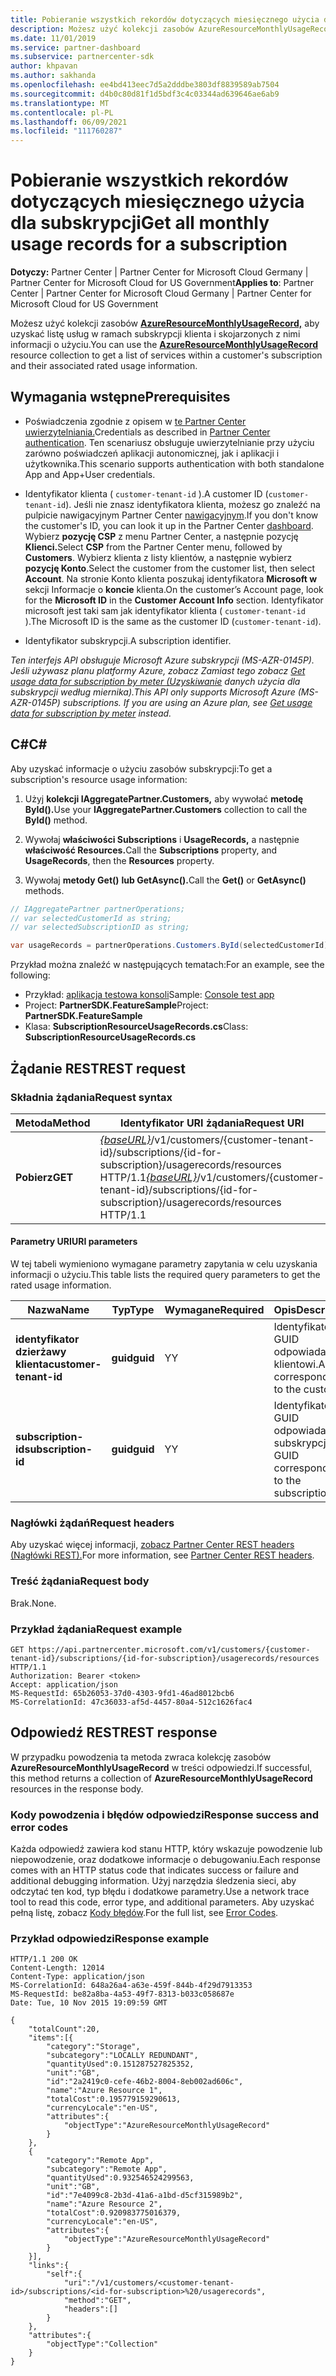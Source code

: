 ```yaml
---
title: Pobieranie wszystkich rekordów dotyczących miesięcznego użycia dla subskrypcji
description: Możesz użyć kolekcji zasobów AzureResourceMonthlyUsageRecord, aby uzyskać listę usług w ramach subskrypcji klienta i skojarzonych z nimi informacji o użyciu.
ms.date: 11/01/2019
ms.service: partner-dashboard
ms.subservice: partnercenter-sdk
author: khpavan
ms.author: sakhanda
ms.openlocfilehash: ee4bd413eec7d5a2dddbe3803df8839589ab7504
ms.sourcegitcommit: d4b0c80d81f1d5bdf3c4c03344ad639646ae6ab9
ms.translationtype: MT
ms.contentlocale: pl-PL
ms.lasthandoff: 06/09/2021
ms.locfileid: "111760287"
---
```

# <a name="get-all-monthly-usage-records-for-a-subscription"></a><span data-ttu-id="13f06-103">Pobieranie wszystkich rekordów dotyczących miesięcznego użycia dla subskrypcji</span><span class="sxs-lookup"><span data-stu-id="13f06-103">Get all monthly usage records for a subscription</span></span>

<span data-ttu-id="13f06-104">**Dotyczy:** Partner Center | Partner Center for Microsoft Cloud Germany | Partner Center for Microsoft Cloud for US Government</span><span class="sxs-lookup"><span data-stu-id="13f06-104">**Applies to**: Partner Center | Partner Center for Microsoft Cloud Germany | Partner Center for Microsoft Cloud for US Government</span></span>

<span data-ttu-id="13f06-105">Możesz użyć kolekcji zasobów [**AzureResourceMonthlyUsageRecord,**](/dotnet/api/microsoft.store.partnercenter.models.usage.azureresourcemonthlyusagerecord) aby uzyskać listę usług w ramach subskrypcji klienta i skojarzonych z nimi informacji o użyciu.</span><span class="sxs-lookup"><span data-stu-id="13f06-105">You can use the [**AzureResourceMonthlyUsageRecord**](/dotnet/api/microsoft.store.partnercenter.models.usage.azureresourcemonthlyusagerecord) resource collection to get a list of services within a customer's subscription and their associated rated usage information.</span></span>

## <a name="prerequisites"></a><span data-ttu-id="13f06-106">Wymagania wstępne</span><span class="sxs-lookup"><span data-stu-id="13f06-106">Prerequisites</span></span>

- <span data-ttu-id="13f06-107">Poświadczenia zgodnie z opisem w [te Partner Center uwierzytelniania.](partner-center-authentication.md)</span><span class="sxs-lookup"><span data-stu-id="13f06-107">Credentials as described in [Partner Center authentication](partner-center-authentication.md).</span></span> <span data-ttu-id="13f06-108">Ten scenariusz obsługuje uwierzytelnianie przy użyciu zarówno poświadczeń aplikacji autonomicznej, jak i aplikacji i użytkownika.</span><span class="sxs-lookup"><span data-stu-id="13f06-108">This scenario supports authentication with both standalone App and App+User credentials.</span></span>

- <span data-ttu-id="13f06-109">Identyfikator klienta ( `customer-tenant-id` ).</span><span class="sxs-lookup"><span data-stu-id="13f06-109">A customer ID (`customer-tenant-id`).</span></span> <span data-ttu-id="13f06-110">Jeśli nie znasz identyfikatora klienta, możesz go znaleźć na pulpicie nawigacyjnym Partner Center [nawigacyjnym](https://partner.microsoft.com/dashboard).</span><span class="sxs-lookup"><span data-stu-id="13f06-110">If you don't know the customer's ID, you can look it up in the Partner Center [dashboard](https://partner.microsoft.com/dashboard).</span></span> <span data-ttu-id="13f06-111">Wybierz **pozycję CSP** z menu Partner Center, a następnie pozycję **Klienci.**</span><span class="sxs-lookup"><span data-stu-id="13f06-111">Select **CSP** from the Partner Center menu, followed by **Customers**.</span></span> <span data-ttu-id="13f06-112">Wybierz klienta z listy klientów, a następnie wybierz **pozycję Konto**.</span><span class="sxs-lookup"><span data-stu-id="13f06-112">Select the customer from the customer list, then select **Account**.</span></span> <span data-ttu-id="13f06-113">Na stronie Konto klienta poszukaj identyfikatora **Microsoft w** sekcji Informacje o **koncie** klienta.</span><span class="sxs-lookup"><span data-stu-id="13f06-113">On the customer’s Account page, look for the **Microsoft ID** in the **Customer Account Info** section.</span></span> <span data-ttu-id="13f06-114">Identyfikator microsoft jest taki sam jak identyfikator klienta ( `customer-tenant-id` ).</span><span class="sxs-lookup"><span data-stu-id="13f06-114">The Microsoft ID is the same as the customer ID  (`customer-tenant-id`).</span></span>

- <span data-ttu-id="13f06-115">Identyfikator subskrypcji.</span><span class="sxs-lookup"><span data-stu-id="13f06-115">A subscription identifier.</span></span>

<span data-ttu-id="13f06-116">*Ten interfejs API obsługuje Microsoft Azure subskrypcji (MS-AZR-0145P). Jeśli używasz planu platformy Azure, zobacz Zamiast tego zobacz [Get usage data for subscription by meter (Uzyskiwanie](get-a-customer-subscription-meter-usage-records.md) danych użycia dla subskrypcji według miernika).*</span><span class="sxs-lookup"><span data-stu-id="13f06-116">*This API only supports Microsoft Azure (MS-AZR-0145P) subscriptions. If you are using an Azure plan, see [Get usage data for subscription by meter](get-a-customer-subscription-meter-usage-records.md) instead.*</span></span>

## <a name="c"></a><span data-ttu-id="13f06-117">C\#</span><span class="sxs-lookup"><span data-stu-id="13f06-117">C\#</span></span>

<span data-ttu-id="13f06-118">Aby uzyskać informacje o użyciu zasobów subskrypcji:</span><span class="sxs-lookup"><span data-stu-id="13f06-118">To get a subscription's resource usage information:</span></span>

1. <span data-ttu-id="13f06-119">Użyj **kolekcji IAggregatePartner.Customers,** aby wywołać **metodę ById().**</span><span class="sxs-lookup"><span data-stu-id="13f06-119">Use your **IAggregatePartner.Customers** collection to call the **ById()** method.</span></span>

2. <span data-ttu-id="13f06-120">Wywołaj **właściwości Subscriptions** i **UsageRecords,** a następnie **właściwość Resources.**</span><span class="sxs-lookup"><span data-stu-id="13f06-120">Call the **Subscriptions** property, and **UsageRecords**, then the **Resources** property.</span></span>
3. <span data-ttu-id="13f06-121">Wywołaj **metody Get()** **lub GetAsync().**</span><span class="sxs-lookup"><span data-stu-id="13f06-121">Call the **Get()** or **GetAsync()** methods.</span></span>

``` csharp
// IAggregatePartner partnerOperations;
// var selectedCustomerId as string;
// var selectedSubscriptionID as string;

var usageRecords = partnerOperations.Customers.ById(selectedCustomerId).Subscriptions.ById(selectedSubscriptionId).UsageRecords.Resources.Get();
```

<span data-ttu-id="13f06-122">Przykład można znaleźć w następujących tematach:</span><span class="sxs-lookup"><span data-stu-id="13f06-122">For an example, see the following:</span></span>

- <span data-ttu-id="13f06-123">Przykład: [aplikacja testowa konsoli](console-test-app.md)</span><span class="sxs-lookup"><span data-stu-id="13f06-123">Sample: [Console test app](console-test-app.md)</span></span>
- <span data-ttu-id="13f06-124">Project: **PartnerSDK.FeatureSample**</span><span class="sxs-lookup"><span data-stu-id="13f06-124">Project: **PartnerSDK.FeatureSample**</span></span>
- <span data-ttu-id="13f06-125">Klasa: **SubscriptionResourceUsageRecords.cs**</span><span class="sxs-lookup"><span data-stu-id="13f06-125">Class: **SubscriptionResourceUsageRecords.cs**</span></span>

## <a name="rest-request"></a><span data-ttu-id="13f06-126">Żądanie REST</span><span class="sxs-lookup"><span data-stu-id="13f06-126">REST request</span></span>

### <a name="request-syntax"></a><span data-ttu-id="13f06-127">Składnia żądania</span><span class="sxs-lookup"><span data-stu-id="13f06-127">Request syntax</span></span>

| <span data-ttu-id="13f06-128">Metoda</span><span class="sxs-lookup"><span data-stu-id="13f06-128">Method</span></span>  | <span data-ttu-id="13f06-129">Identyfikator URI żądania</span><span class="sxs-lookup"><span data-stu-id="13f06-129">Request URI</span></span>                                                                                                                                       |
|---------|---------------------------------------------------------------------------------------------------------------------------------------------------|
| <span data-ttu-id="13f06-130">**Pobierz**</span><span class="sxs-lookup"><span data-stu-id="13f06-130">**GET**</span></span> | <span data-ttu-id="13f06-131">[*{baseURL}*](partner-center-rest-urls.md)/v1/customers/{customer-tenant-id}/subscriptions/{id-for-subscription}/usagerecords/resources HTTP/1.1</span><span class="sxs-lookup"><span data-stu-id="13f06-131">[*{baseURL}*](partner-center-rest-urls.md)/v1/customers/{customer-tenant-id}/subscriptions/{id-for-subscription}/usagerecords/resources HTTP/1.1</span></span> |

#### <a name="uri-parameters"></a><span data-ttu-id="13f06-132">Parametry URI</span><span class="sxs-lookup"><span data-stu-id="13f06-132">URI parameters</span></span>

<span data-ttu-id="13f06-133">W tej tabeli wymieniono wymagane parametry zapytania w celu uzyskania informacji o użyciu.</span><span class="sxs-lookup"><span data-stu-id="13f06-133">This table lists the required query parameters to get the rated usage information.</span></span>

| <span data-ttu-id="13f06-134">Nazwa</span><span class="sxs-lookup"><span data-stu-id="13f06-134">Name</span></span>                    | <span data-ttu-id="13f06-135">Typ</span><span class="sxs-lookup"><span data-stu-id="13f06-135">Type</span></span>     | <span data-ttu-id="13f06-136">Wymagane</span><span class="sxs-lookup"><span data-stu-id="13f06-136">Required</span></span> | <span data-ttu-id="13f06-137">Opis</span><span class="sxs-lookup"><span data-stu-id="13f06-137">Description</span></span>                               |
|-------------------------|----------|----------|-------------------------------------------|
| <span data-ttu-id="13f06-138">**identyfikator dzierżawy klienta**</span><span class="sxs-lookup"><span data-stu-id="13f06-138">**customer-tenant-id**</span></span>  | <span data-ttu-id="13f06-139">**guid**</span><span class="sxs-lookup"><span data-stu-id="13f06-139">**guid**</span></span> | <span data-ttu-id="13f06-140">Y</span><span class="sxs-lookup"><span data-stu-id="13f06-140">Y</span></span>        | <span data-ttu-id="13f06-141">Identyfikator GUID odpowiadający klientowi.</span><span class="sxs-lookup"><span data-stu-id="13f06-141">A GUID corresponding to the customer.</span></span>     |
| <span data-ttu-id="13f06-142">**subscription-id**</span><span class="sxs-lookup"><span data-stu-id="13f06-142">**subscription-id**</span></span> | <span data-ttu-id="13f06-143">**guid**</span><span class="sxs-lookup"><span data-stu-id="13f06-143">**guid**</span></span> | <span data-ttu-id="13f06-144">Y</span><span class="sxs-lookup"><span data-stu-id="13f06-144">Y</span></span>        | <span data-ttu-id="13f06-145">Identyfikator GUID odpowiadający subskrypcji.</span><span class="sxs-lookup"><span data-stu-id="13f06-145">A GUID corresponding to the subscription.</span></span> |

### <a name="request-headers"></a><span data-ttu-id="13f06-146">Nagłówki żądań</span><span class="sxs-lookup"><span data-stu-id="13f06-146">Request headers</span></span>

<span data-ttu-id="13f06-147">Aby uzyskać więcej informacji, [zobacz Partner Center REST headers (Nagłówki REST).](headers.md)</span><span class="sxs-lookup"><span data-stu-id="13f06-147">For more information, see [Partner Center REST headers](headers.md).</span></span>

### <a name="request-body"></a><span data-ttu-id="13f06-148">Treść żądania</span><span class="sxs-lookup"><span data-stu-id="13f06-148">Request body</span></span>

<span data-ttu-id="13f06-149">Brak.</span><span class="sxs-lookup"><span data-stu-id="13f06-149">None.</span></span>

### <a name="request-example"></a><span data-ttu-id="13f06-150">Przykład żądania</span><span class="sxs-lookup"><span data-stu-id="13f06-150">Request example</span></span>

```http
GET https://api.partnercenter.microsoft.com/v1/customers/{customer-tenant-id}/subscriptions/{id-for-subscription}/usagerecords/resources HTTP/1.1
Authorization: Bearer <token>
Accept: application/json
MS-RequestId: 65b26053-37d0-4303-9fd1-46ad8012bcb6
MS-CorrelationId: 47c36033-af5d-4457-80a4-512c1626fac4
```

## <a name="rest-response"></a><span data-ttu-id="13f06-151">Odpowiedź REST</span><span class="sxs-lookup"><span data-stu-id="13f06-151">REST response</span></span>

<span data-ttu-id="13f06-152">W przypadku powodzenia ta metoda zwraca kolekcję zasobów **AzureResourceMonthlyUsageRecord** w treści odpowiedzi.</span><span class="sxs-lookup"><span data-stu-id="13f06-152">If successful, this method returns a collection of **AzureResourceMonthlyUsageRecord** resources in the response body.</span></span>

### <a name="response-success-and-error-codes"></a><span data-ttu-id="13f06-153">Kody powodzenia i błędów odpowiedzi</span><span class="sxs-lookup"><span data-stu-id="13f06-153">Response success and error codes</span></span>

<span data-ttu-id="13f06-154">Każda odpowiedź zawiera kod stanu HTTP, który wskazuje powodzenie lub niepowodzenie, oraz dodatkowe informacje o debugowaniu.</span><span class="sxs-lookup"><span data-stu-id="13f06-154">Each response comes with an HTTP status code that indicates success or failure and additional debugging information.</span></span> <span data-ttu-id="13f06-155">Użyj narzędzia śledzenia sieci, aby odczytać ten kod, typ błędu i dodatkowe parametry.</span><span class="sxs-lookup"><span data-stu-id="13f06-155">Use a network trace tool to read this code, error type, and additional parameters.</span></span> <span data-ttu-id="13f06-156">Aby uzyskać pełną listę, zobacz [Kody błędów](error-codes.md).</span><span class="sxs-lookup"><span data-stu-id="13f06-156">For the full list, see [Error Codes](error-codes.md).</span></span>

### <a name="response-example"></a><span data-ttu-id="13f06-157">Przykład odpowiedzi</span><span class="sxs-lookup"><span data-stu-id="13f06-157">Response example</span></span>

```http
HTTP/1.1 200 OK
Content-Length: 12014
Content-Type: application/json
MS-CorrelationId: 648a26a4-a63e-459f-844b-4f29d7913353
MS-RequestId: be82a8ba-4a53-49f7-8313-b033c058687e
Date: Tue, 10 Nov 2015 19:09:59 GMT

{
    "totalCount":20,
    "items":[{
        "category":"Storage",
        "subcategory":"LOCALLY REDUNDANT",
        "quantityUsed":0.151287527825352,
        "unit":"GB",
        "id":"2a2419c0-cefe-46b2-8004-8eb002ad606c",
        "name":"Azure Resource 1",
        "totalCost":0.195779159290613,
        "currencyLocale":"en-US",
        "attributes":{
            "objectType":"AzureResourceMonthlyUsageRecord"
        }
    },
    {
        "category":"Remote App",
        "subcategory":"Remote App",
        "quantityUsed":0.932546524299563,
        "unit":"GB",
        "id":"7e4099c8-2b3d-41a6-a1bd-d5cf315989b2",
        "name":"Azure Resource 2",
        "totalCost":0.920983775016379,
        "currencyLocale":"en-US",
        "attributes":{
            "objectType":"AzureResourceMonthlyUsageRecord"
        }
    }],
    "links":{
        "self":{
            "uri":"/v1/customers/<customer-tenant-id>/subscriptions/<id-for-subscription>%20/usagerecords",
            "method":"GET",
            "headers":[]
        }
    },
    "attributes":{
        "objectType":"Collection"
    }
}
```
